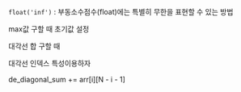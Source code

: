 `float('inf')` : 부동소수점수(float)에는 특별히 무한을 표현할 수 있는 방법

max값 구할 때 초기값 설정



대각선 합 구할 때

대각선 인덱스 특성이용하자

de_diagonal_sum += arr[i][N - i - 1]
